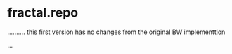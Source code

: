 # fractal.repo

..........
this first version has no changes from the original BW implementtion


...
